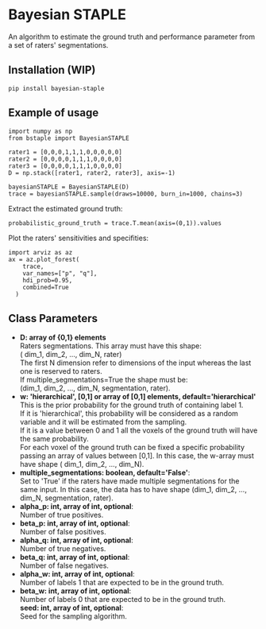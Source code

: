 # Bayesian STAPLE
An algorithm to estimate the ground truth and performance parameter from a set of raters' segmentations.

## Installation (WIP)

```
pip install bayesian-staple
```

## Example of usage

```
import numpy as np 
from bstaple import BayesianSTAPLE

rater1 = [0,0,0,1,1,1,0,0,0,0,0]
rater2 = [0,0,0,0,1,1,1,0,0,0,0]
rater3 = [0,0,0,0,1,1,1,0,0,0,0]
D = np.stack([rater1, rater2, rater3], axis=-1)

bayesianSTAPLE = BayesianSTAPLE(D)
trace = bayesianSTAPLE.sample(draws=10000, burn_in=1000, chains=3)
```
Extract the estimated ground truth:
```
probabilistic_ground_truth = trace.T.mean(axis=(0,1)).values
```
Plot the raters' sensitivities and specifities:
```
import arviz as az
ax = az.plot_forest(
    trace,
    var_names=["p", "q"],
    hdi_prob=0.95,
    combined=True
  ) 
```

## Class Parameters
- __D: array of {0,1} elements__  
    Raters segmentations. This array must have this shape:  
    ( dim_1, dim_2, ..., dim_N, rater)  
    The first N dimension refer to dimensions of the input whereas the last one is reserved to raters.  
    If multiple_segmentations=True the shape must be:  
    (dim_1, dim_2, ..., dim_N, segmentation, rater).  
- __w: 'hierarchical', [0,1] or array of [0,1] elements, default='hierarchical'__    
    This is the prior probability for the ground truth of containing label 1.  
    If it is 'hierarchical', this probability will be considered as a random variable and it will be  estimated from the sampling.  
    If it is a value between 0 and 1 all the voxels of the ground truth will have the same probability.  
    For each voxel of the ground truth can be fixed a specific probability passing an array of values between \[0,1\]. In this case, the w-array must have shape ( dim_1, dim_2, ..., dim_N).  
- __multiple_segmentations: boolean, default='False'__:  
    Set to 'True' if the raters have made multiple segmentations for the same input. In this case, the data has to have shape (dim_1, dim_2, ..., dim_N, segmentation, rater).  
- __alpha_p: int, array of int, optional__:  
    Number of true positives.  
- __beta_p: int, array of int, optional__:  
    Number of false positives.  
- __alpha_q: int, array of int, optional__:  
    Number of true negatives.  
- __beta_q: int, array of int, optional__:  
    Number of false negatives.  
- __alpha_w: int, array of int, optional__:  
    Number of labels 1 that are expected to be in the ground truth.  
- __beta_w: int, array of int, optional__:  
    Number of labels 0 that are expected to be in the ground truth.  
__seed: int, array of int, optional__:  
    Seed for the sampling algorithm.  



 

